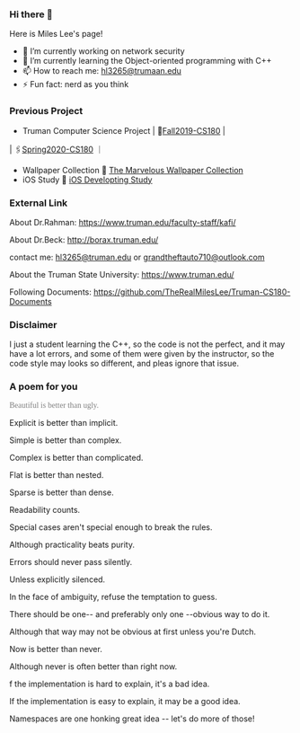 ### Hi there 👋

Here is Miles Lee's page!

- 🔭 I’m currently working on network security
- 🌱 I’m currently learning the Object-oriented programming with C++
- 📫 How to reach me: hl3265@trumaan.edu
- ⚡ Fun fact: nerd as you think

### Previous Project
  - Truman Computer Science Project
  |  📎[Fall2019-CS180](https://github.com/TheRealMilesLee/Truman-CS180-Course) |
 
  |  🖇[Spring2020-CS180](https://github.com/TheRealMilesLee/Spring2020-CS180)  ｜
  - Wallpaper Collection
    🌈 [The Marvelous Wallpaper Collection](https://github.com/TheRealMilesLee/The-Wallpaper-Collection)
  - iOS Study
    📱 [iOS Developting Study](https://github.com/TheRealMilesLee/iOS-Developing-Study)
### External Link

About Dr.Rahman: https://www.truman.edu/faculty-staff/kafi/

About Dr.Beck: http://borax.truman.edu/

contact me: hl3265@truman.edu or grandtheftauto710@outlook.com

About the Truman State University: https://www.truman.edu/

Following Documents: https://github.com/TheRealMilesLee/Truman-CS180-Documents

### Disclaimer
I just a student learning the C++, so the code is not the perfect, and it may have a lot errors, and some of them were given by the instructor, so the code style may looks so different, and pleas ignore that issue.

### A poem for you
<font face="Times New Roman" color=grey>Beautiful is better than ugly.</font>
  


Explicit is better than implicit.

Simple is better than complex.

Complex is better than complicated.

Flat is better than nested.

Sparse is better than dense.

Readability counts.

Special cases aren't special enough to break the rules.

Although practicality beats purity.

Errors should never pass silently.

Unless explicitly silenced.

In the face of ambiguity, refuse the temptation to guess.

There should be one-- and preferably only one --obvious way to do it.

Although that way may not be obvious at first unless you're Dutch.

Now is better than never.

Although never is often better than right now.

f the implementation is hard to explain, it's a bad idea.

If the implementation is easy to explain, it may be a good idea.

Namespaces are one honking great idea -- let's do more of those!




